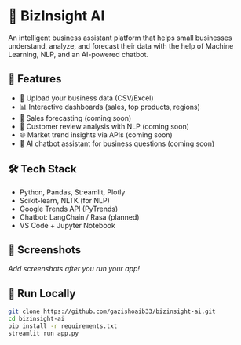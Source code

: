 # 🚀 BizInsight AI

An intelligent business assistant platform that helps small businesses understand, analyze, and forecast their data with the help of Machine Learning, NLP, and an AI-powered chatbot.

## 🔧 Features
- 📁 Upload your business data (CSV/Excel)
- 📊 Interactive dashboards (sales, top products, regions)
- 🔮 Sales forecasting (coming soon)
- 🧠 Customer review analysis with NLP (coming soon)
- 🌐 Market trend insights via APIs (coming soon)
- 🤖 AI chatbot assistant for business questions (coming soon)

## 🛠️ Tech Stack
- Python, Pandas, Streamlit, Plotly
- Scikit-learn, NLTK (for NLP)
- Google Trends API (PyTrends)
- Chatbot: LangChain / Rasa (planned)
- VS Code + Jupyter Notebook

## 📸 Screenshots
_Add screenshots after you run your app!_

## 🚀 Run Locally
```bash
git clone https://github.com/gazishoaib33/bizinsight-ai.git
cd bizinsight-ai
pip install -r requirements.txt
streamlit run app.py
